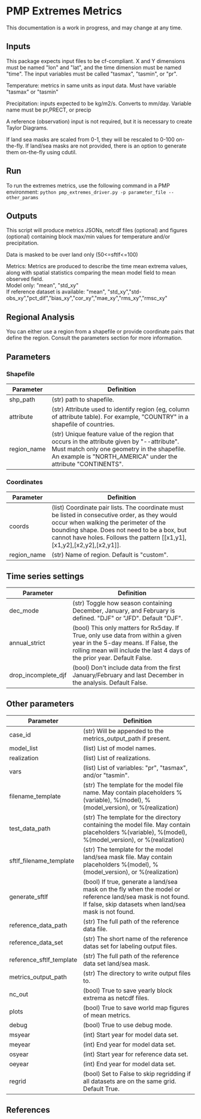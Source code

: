 # PMP Extremes Metrics

This documentation is a work in progress, and may change at any time.

## Inputs

This package expects input files to be cf-compliant. X and Y dimensions must be named "lon" and "lat", and the time dimension must be named "time". The input variables must be called "tasmax", "tasmin", or "pr".

Temperature: metrics in same units as input data. Must have variable "tasmax" or "tasmin"

Precipitation: inputs expected to be kg/m2/s. Converts to mm/day. Variable name must be pr,PRECT, or precip

A reference (observation) input is not required, but it is necessary to create Taylor Diagrams.

If land sea masks are scaled from 0-1, they will be rescaled to 0-100 on-the-fly. If land/sea masks are not provided, there is an option to generate them on-the-fly using cdutil.

## Run

To run the extremes metrics, use the following command in a PMP environment:
```python pmp_extremes_driver.py -p parameter_file --other_params```

## Outputs
This script will produce metrics JSONs, netcdf files (optional) and figures (optional) containing block max/min values for temperature and/or precipitation. 

Data is masked to be over land only (50<=sftlf<=100)

Metrics:
Metrics are produced to describe the time mean extrema values, along with spatial statistics comparing the mean model field to mean observed field.  
Model only: "mean", "std_xy"  
If reference dataset is available: "mean", "std_xy","std-obs_xy","pct_dif","bias_xy","cor_xy","mae_xy","rms_xy","rmsc_xy"  

## Regional Analysis

You can either use a region from a shapefile or provide coordinate pairs that define the region. Consult the parameters section for more information.

## Parameters

### Shapefile 

| Parameter   | Definition |
--------------|-------------
| shp_path    |  (str) path to shapefile.  |
| attribute      | (str) Attribute used to identify region (eg, column of attribute table). For example, "COUNTRY" in a shapefile of countries.  |
| region_name | (str) Unique feature value of the region that occurs in the attribute given by "--attribute". Must match only one geometry in the shapefile. An example is "NORTH_AMERICA" under the attribute "CONTINENTS". |

### Coordinates 
| Parameter   | Definition |
--------------|-------------
| coords      | (list) Coordinate pair lists. The coordinate must be listed in consecutive order, as they would occur when walking the perimeter of the bounding shape. Does not need to be a box, but cannot have holes. Follows the pattern [[x1,y1],[x1,y2],[x2,y2],[x2,y1]].  |
| region_name | (str) Name of region. Default is "custom". |

## Time series settings

| Parameter   | Definition |
--------------|-------------
| dec_mode | (str) Toggle how season containing December, January, and February is defined. "DJF" or "JFD". Default "DJF". |
| annual_strict | (bool) This only matters for Rx5day. If True, only use data from within a given year in the 5-day means. If False, the rolling mean will include the last 4 days of the prior year. Default False. |
| drop_incomplete_djf | (bool) Don't include data from the first January/February and last December in the analysis. Default False. |

## Other parameters
| Parameter   | Definition |
--------------|-------------
| case_id |  (str) Will be appended to the metrics_output_path if present. | 
| model_list | (list) List of model names.  | 
| realization | (list) List of realizations. | 
| vars | (list) List of variables: "pr", "tasmax", and/or "tasmin". | 
| filename_template | (str) The template for the model file name. May contain placeholders %(variable), %(model), %(model_version), or %(realization) | 
| test_data_path  |  (str) The template for the directory containing the model file. May contain placeholders %(variable), %(model), %(model_version), or %(realization) | 
| sftlf_filename_template | (str) The template for the model land/sea mask file. May contain placeholders %(model), %(model_version), or %(realization) | 
| generate_sftlf | (bool) If true, generate a land/sea mask on the fly when the model or reference land/sea mask is not found. If false, skip datasets when land/sea mask is not found. | 
| reference_data_path | (str) The full path of the reference data file. | 
| reference_data_set  | (str) The short name of the reference datas set for labeling output files. | 
| reference_sftlf_template | (str) The full path of the reference data set land/sea mask. | 
| metrics_output_path  | (str) The directory to write output files to. | 
| nc_out | (bool) True to save yearly block extrema as netcdf files. | 
| plots | (bool) True to save world map figures of mean metrics. |
| debug | (bool) True to use debug mode. | 
| msyear | (int) Start year for model data set. |
| meyear | (int) End year for model data set. |
| osyear | (int) Start year for reference data set. |
| oeyear | (int) End year for model data set. |
| regrid | (bool) Set to False to skip regridding if all datasets are on the same grid. Default True. |


## References

